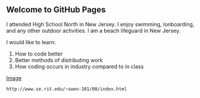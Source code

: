 ## Welcome to GitHub Pages



I attended High School North in New Jersey. I enjoy swimming, lonboarding, and any other outdoor activities. I am a beach lifeguard in New Jersey. 

I would like to learn:

1. How to code better
2. Better methods of distributing work
3. How coding occurs in industry compared to in class

[Image](https://feelingfoodish.com/wp-content/uploads/2012/08/New-York-Style-pizza.jpg)
```
http://www.se.rit.edu/~swen-101/00/index.html
